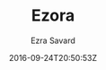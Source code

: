 ---
title: "Ezora"
github: https://github.com/ezrasavard/ezora-jekyll-theme
demo: https://ezrasavard.com/
author: Ezra Savard
draft: true
ssg:
  - Jekyll
cms:
  - No Cms
date: 2016-09-24T20:50:53Z
github_branch: master
---